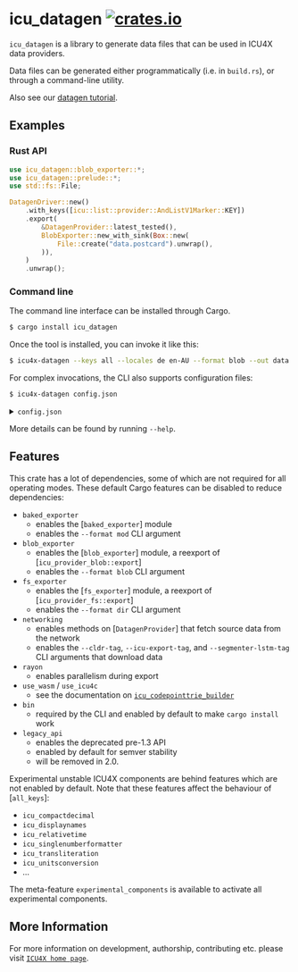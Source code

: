# icu_datagen [![crates.io](https://img.shields.io/crates/v/icu_datagen)](https://crates.io/crates/icu_datagen)

<!-- cargo-rdme start -->

`icu_datagen` is a library to generate data files that can be used in ICU4X data providers.

Data files can be generated either programmatically (i.e. in `build.rs`), or through a
command-line utility.


Also see our [datagen tutorial](https://github.com/unicode-org/icu4x/blob/main/docs/tutorials/data_management.md).

## Examples

### Rust API

```rust
use icu_datagen::blob_exporter::*;
use icu_datagen::prelude::*;
use std::fs::File;

DatagenDriver::new()
    .with_keys([icu::list::provider::AndListV1Marker::KEY])
    .export(
        &DatagenProvider::latest_tested(),
        BlobExporter::new_with_sink(Box::new(
            File::create("data.postcard").unwrap(),
        )),
    )
    .unwrap();
```

### Command line

The command line interface can be installed through Cargo.

```bash
$ cargo install icu_datagen
```

Once the tool is installed, you can invoke it like this:

```bash
$ icu4x-datagen --keys all --locales de en-AU --format blob --out data.postcard
```

For complex invocations, the CLI also supports configuration files:

```bash
$ icu4x-datagen config.json
```

<details><summary><code>config.json</code></summary>
<pre><code>{
  "keys": {
    "explicit": [
      "core/helloworld@1",
      "fallback/likelysubtags@1",
      "fallback/parents@1",
      "fallback/supplement/co@1"
    ]
  },
  "fallback": "runtimeManual",
  "locales": "all",
  "segmenterModels": ["burmesedict"],
  "additionalCollations": ["big5han"],
  

  "cldr": "latest",
  "icuExport": "73.1",
  "segmenterLstm": "none",
  
  "export": {
    "blob": {
      "path": "blob.postcard"
    }
  },
  "overwrite": true
}
</code></pre>
</details>

More details can be found by running `--help`.

## Features

This crate has a lot of dependencies, some of which are not required for all operating modes. These default Cargo features
can be disabled to reduce dependencies:
* `baked_exporter`
  * enables the [`baked_exporter`] module
  * enables the `--format mod` CLI argument
* `blob_exporter`
  * enables the [`blob_exporter`] module, a reexport of [`icu_provider_blob::export`]
  * enables the `--format blob` CLI argument
* `fs_exporter`
  * enables the [`fs_exporter`] module, a reexport of [`icu_provider_fs::export`]
  * enables the `--format dir` CLI argument
* `networking`
  * enables methods on [`DatagenProvider`] that fetch source data from the network
  * enables the `--cldr-tag`, `--icu-export-tag`, and `--segmenter-lstm-tag` CLI arguments that download data
* `rayon`
  * enables parallelism during export
* `use_wasm` / `use_icu4c`
  * see the documentation on [`icu_codepointtrie_builder`](icu_codepointtrie_builder#build-configuration)
* `bin`
  * required by the CLI and enabled by default to make `cargo install` work
* `legacy_api`
  * enables the deprecated pre-1.3 API
  * enabled by default for semver stability
  * will be removed in 2.0.

Experimental unstable ICU4X components are behind features which are not enabled by default. Note that these features
affect the behaviour of [`all_keys`]:
* `icu_compactdecimal`
* `icu_displaynames`
* `icu_relativetime`
* `icu_singlenumberformatter`
* `icu_transliteration`
* `icu_unitsconversion`
* ...

The meta-feature `experimental_components` is available to activate all experimental components.

<!-- cargo-rdme end -->

## More Information

For more information on development, authorship, contributing etc. please visit [`ICU4X home page`](https://github.com/unicode-org/icu4x).
